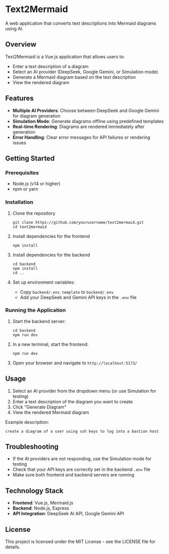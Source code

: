 # Text2Mermaid

A web application that converts text descriptions into Mermaid diagrams using AI.

## Overview

Text2Mermaid is a Vue.js application that allows users to:
- Enter a text description of a diagram
- Select an AI provider (DeepSeek, Google Gemini, or Simulation mode)
- Generate a Mermaid diagram based on the text description
- View the rendered diagram

## Features

- **Multiple AI Providers**: Choose between DeepSeek and Google Gemini for diagram generation
- **Simulation Mode**: Generate diagrams offline using predefined templates
- **Real-time Rendering**: Diagrams are rendered immediately after generation
- **Error Handling**: Clear error messages for API failures or rendering issues

## Getting Started

### Prerequisites

- Node.js (v14 or higher)
- npm or yarn

### Installation

1. Clone the repository
   ```
   git clone https://github.com/yourusername/text2mermaid.git
   cd text2mermaid
   ```

2. Install dependencies for the frontend
   ```
   npm install
   ```

3. Install dependencies for the backend
   ```
   cd backend
   npm install
   cd ..
   ```

4. Set up environment variables:
   - Copy `backend/.env.template` to `backend/.env`
   - Add your DeepSeek and Gemini API keys in the `.env` file

### Running the Application

1. Start the backend server:
   ```
   cd backend
   npm run dev
   ```

2. In a new terminal, start the frontend:
   ```
   npm run dev
   ```

3. Open your browser and navigate to `http://localhost:5173/`

## Usage

1. Select an AI provider from the dropdown menu (or use Simulation for testing)
2. Enter a text description of the diagram you want to create
3. Click "Generate Diagram"
4. View the rendered Mermaid diagram

Example description:
```
create a diagram of a user using ssh keys to log into a bastion host
```

## Troubleshooting

- If the AI providers are not responding, use the Simulation mode for testing
- Check that your API keys are correctly set in the backend `.env` file
- Make sure both frontend and backend servers are running

## Technology Stack

- **Frontend**: Vue.js, Mermaid.js
- **Backend**: Node.js, Express
- **API Integration**: DeepSeek AI API, Google Gemini API

## License

This project is licensed under the MIT License - see the LICENSE file for details.
